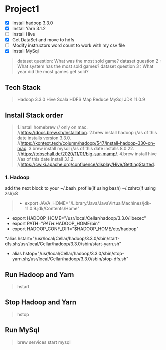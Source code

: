 # Project1
- [x] Install hadoop 3.3.0
- [x] Install Yarn 3.1.2
- [ ] Install Hive
- [x] Get DataSet and move to hdfs
- [ ] Modify instructors word count to work with my csv file
- [x] Install MySql

> dataset question: What was the most sold game?
> dataset question 2 : What system has the most sold games? 
> dataset question 3 : What year did the most games get sold?

## Tech Stack
> Hadoop 3.3.0
> Hive
> Scala 
> HDFS
> Map Reduce
> MySql
> JDK 11.0.9

## Install Stack order
> 1.install homebrew // only on mac.  
//https://docs.brew.sh/Installation. 
> 2.brew install hadoop //as of this date installs version 3.3.0. 
//https://kontext.tech/column/hadoop/547/install-hadoop-330-on-mac. 
> 3.brew install mysql //as of this date installs 8.0.22. 
//https://tobschall.de/2020/11/01/big-sur-mamp/. 
> 4.brew install hive //as of this date install 3.1.2. 
//https://cwiki.apache.org/confluence/display/Hive/GettingStarted. 

### 1. Hadoop
add the next block to your ~/.bash_profile(if using bash) ~/.zshrc(if using zsh):8  
> * export JAVA_HOME="/Library/Java/JavaVirtualMachines/jdk-11.0.9.jdk/Contents/Home" 
* export HADOOP_HOME="/usr/local/Cellar/hadoop/3.3.0/libexec" 
* export PATH="$PATH:$HADOOP_HOME/bin" 
* export HADOOP_CONF_DIR="$HADOOP_HOME/etc/hadoop" 
>
*alias hstart="/usr/local/Cellar/hadoop/3.3.0/sbin/start-dfs.sh;/usr/local/Cellar/hadoop/3.3.0/sbin/start-yarn.sh"
* alias hstop="/usr/local/Cellar/hadoop/3.3.0/sbin/stop-yarn.sh;/usr/local/Cellar/hadoop/3.3.0/sbin/stop-dfs.sh"


## Run Hadoop and Yarn
> hstart
## Stop Hadoop and Yarn
> hstop

## Run MySql
> brew services start mysql
